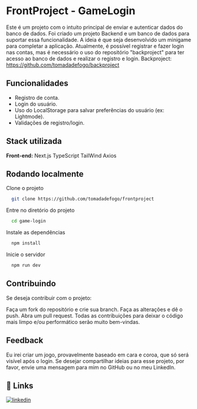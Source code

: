 
# FrontProject - GameLogin

Este é um projeto com o intuito principal de enviar e autenticar dados do banco de dados. Foi criado um projeto Backend e um banco de dados para suportar essa funcionalidade. A ideia é que seja desenvolvido um minigame para completar a aplicação. Atualmente, é possível registrar e fazer login nas contas, mas é necessário o uso do repositório "backproject" para ter acesso ao banco de dados e realizar o registro e login.
Backproject: https://github.com/tomadadefogo/backproject

## Funcionalidades

- Registro de conta.
- Login do usuário.
- Uso do LocalStorage para salvar preferências do usuário (ex: Lightmode).
- Validações de registro/login.


## Stack utilizada

**Front-end:** Next.js
TypeScript
TailWind
Axios




## Rodando localmente

Clone o projeto

```bash
  git clone https://github.com/tomadadefogo/frontproject
```

Entre no diretório do projeto

```bash
  cd game-login
```

Instale as dependências

```bash
  npm install
```

Inicie o servidor

```bash
  npm run dev
```


## Contribuindo

Se deseja contribuir com o projeto:

Faça um fork do repositório e crie sua branch.
Faça as alterações e dê o push.
Abra um pull request. Todas as contribuições para deixar o código mais limpo e/ou performático serão muito bem-vindas.

## Feedback

Eu irei criar um jogo, provavelmente baseado em cara e coroa, que só será visível após o login. Se desejar compartilhar ideias para esse projeto, por favor, envie uma mensagem para mim no GitHub ou no meu LinkedIn.


## 🔗 Links
[![linkedin](https://img.shields.io/badge/linkedin-0A66C2?style=for-the-badge&logo=linkedin&logoColor=white)](https://www.linkedin.com/in/pedro-luiz-277055167/)

